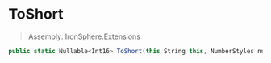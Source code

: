 ﻿

# ToShort

> Assembly: IronSphere.Extensions

```csharp
public static Nullable<Int16> ToShort(this String this, NumberStyles numberStyles, IFormatProvider formatProvider)
```



 